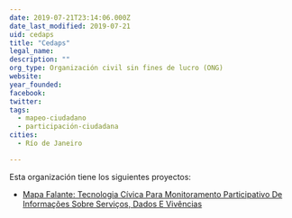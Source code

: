 ```yaml
---
date: 2019-07-21T23:14:06.000Z
date_last_modified: 2019-07-21
uid: cedaps
title: "Cedaps"
legal_name: 
description: ""
org_type: Organización civil sin fines de lucro (ONG)
website: 
year_founded: 
facebook: 
twitter: 
tags:
  - mapeo-ciudadano
  - participación-ciudadana
cities: 
  - Río de Janeiro

---
```


Esta organización tiene los siguientes proyectos:

- [Mapa Falante: Tecnologia Cívica Para Monitoramento Participativo De Informações Sobre Serviços, Dados E Vivências](/i/mapa-falante-tecnologia-civica-para-monitoramento-participativo-de-informacões-sobre-servicos-dados-e-vivencias.html)
